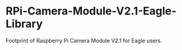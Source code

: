 # RPi-Camera-Module-V2.1-Eagle-Library
Footprint of Raspberry Pi Camera Module V2.1 for Eagle users.
